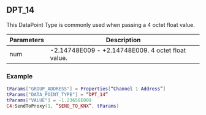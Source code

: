 ## DPT\_14

This DataPoint Type is commonly used when passing a 4 octet float value.

| Parameters  | Description |
| --- | --- |
| num | -2.14748E009 - +2.14748E009. 4 octet float value.  |


### Example

```lua
tParams["GROUP_ADDRESS"] = Properties[“Channel 1 Address”]
tParams["DATA_POINT_TYPE"] = “DPT_14”
tParams["VALUE"] = -1.23658E009
C4:SendToProxy(1, ”SEND_TO_KNX”, tParams)
```

